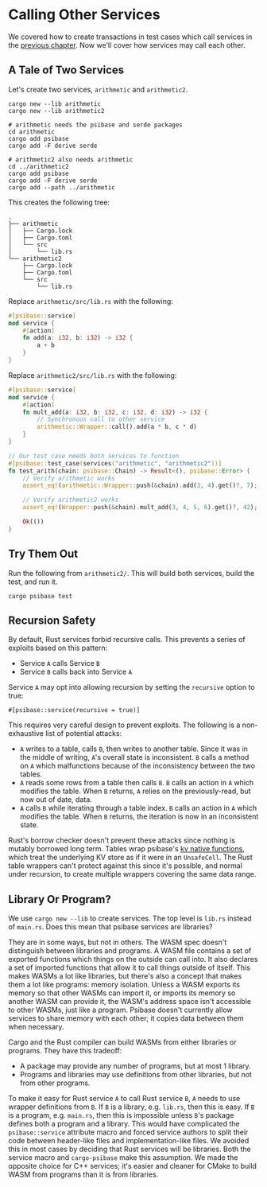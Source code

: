 # Calling Other Services

We covered how to create transactions in test cases which call
services in the [previous chapter](testing.html). Now we'll cover
how services may call each other.

## A Tale of Two Services

Let's create two services, `arithmetic` and `arithmetic2`.

```
cargo new --lib arithmetic
cargo new --lib arithmetic2

# arithmetic needs the psibase and serde packages
cd arithmetic
cargo add psibase
cargo add -F derive serde

# arithmetic2 also needs arithmetic
cd ../arithmetic2
cargo add psibase
cargo add -F derive serde
cargo add --path ../arithmetic
```

This creates the following tree:

```
.
├── arithmetic
│   ├── Cargo.lock
│   ├── Cargo.toml
│   └── src
│       └── lib.rs
└── arithmetic2
    ├── Cargo.lock
    ├── Cargo.toml
    └── src
        └── lib.rs
```

Replace `arithmetic/src/lib.rs` with the following:

```rust
#[psibase::service]
mod service {
    #[action]
    fn add(a: i32, b: i32) -> i32 {
        a + b
    }
}
```

Replace `arithmetic2/src/lib.rs` with the following:

```rust
#[psibase::service]
mod service {
    #[action]
    fn mult_add(a: i32, b: i32, c: i32, d: i32) -> i32 {
        // Synchronous call to other service
        arithmetic::Wrapper::call().add(a * b, c * d)
    }
}

// Our test case needs both services to function
#[psibase::test_case(services("arithmetic", "arithmetic2"))]
fn test_arith(chain: psibase::Chain) -> Result<(), psibase::Error> {
    // Verify arithmetic works
    assert_eq!(arithmetic::Wrapper::push(&chain).add(3, 4).get()?, 7);

    // Verify arithmetic2 works
    assert_eq!(Wrapper::push(&chain).mult_add(3, 4, 5, 6).get()?, 42);

    Ok(())
}
```

## Try Them Out

Run the following from `arithmetic2/`. This will build both
services, build the test, and run it.

```
cargo psibase test
```

## Recursion Safety

By default, Rust services forbid recursive calls. This prevents
a series of exploits based on this pattern:

- Service `A` calls Service `B`
- Service `B` calls back into Service `A`

Service `A` may opt into allowing recursion by setting the
`recursive` option to true:

```
#[psibase::service(recursive = true)]
```

This requires very careful design to prevent exploits. The
following is a non-exhaustive list of potential attacks:

- `A` writes to a table, calls `B`, then writes to another
  table. Since it was in the middle of writing, `A`'s overall
  state is inconsistent. `B` calls a method on `A` which
  malfunctions because of the inconsistency between the
  two tables.
- `A` reads some rows from a table then calls `B`. `B` calls an
  action in `A` which modifies the table. When `B` returns,
  `A` relies on the previously-read, but now out of date,
  data.
- `A` calls `B` while iterating through a table index. `B` calls
  an action in `A` which modifies the table. When `B` returns,
  the iteration is now in an inconsistent state.

Rust's borrow checker doesn't prevent these attacks since
nothing is mutably borrowed long term. Tables wrap psibase's
[kv native functions](https://docs.rs/psibase/latest/psibase/native_raw/index.html),
which treat the underlying KV store as if it were in an
`UnsafeCell`. The Rust table wrappers can't protect against
this since it's possible, and normal under recursion, to create
multiple wrappers covering the same data range.

## Library Or Program?

We use `cargo new --lib` to create services. The top level is
`lib.rs` instead of `main.rs`. Does this mean that psibase
services are libraries?

They are in some ways, but not in others. The WASM spec doesn't
distinguish between libraries and programs. A WASM file contains
a set of exported functions which things on the outside can call
into. It also declares a set of imported functions that allow it
to call things outside of itself. This makes WASMs a lot like
libraries, but there's also a concept that makes them a lot like
programs: memory isolation. Unless a WASM exports its memory so
that other WASMs can import it, or imports its memory so another
WASM can provide it, the WASM's address space isn't accessible
to other WASMs, just like a program. Psibase doesn't currently
allow services to share memory with each other; it copies data
between them when necessary.

Cargo and the Rust compiler can build WASMs from either libraries
or programs. They have this tradeoff:

- A package may provide any number of programs, but at most 1 library.
- Programs and libraries may use definitions from other libraries, but not from other programs.

To make it easy for Rust service `A` to call Rust service `B`,
`A` needs to use wrapper definitions from `B`. If `B` is a
library, e.g. `lib.rs`, then this is easy. If `B` is a program,
e.g. `main.rs`, then this is impossible unless `B`'s package
defines both a program and a library. This would have
complicated the `psibase::service` attribute macro and forced
service authors to split their code between header-like files
and implementation-like files. We avoided this in most cases
by deciding that Rust services will be libraries. Both the
service macro and `cargo-psibase` make this assumption. We
made the opposite choice for C++ services; it's easier and
cleaner for CMake to build WASM from programs than it is from
libraries.
